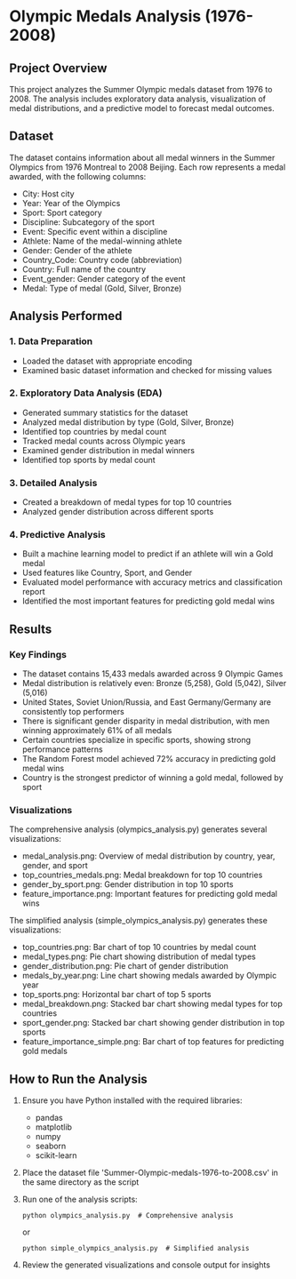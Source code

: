 # Olympic Medals Analysis (1976-2008)

## Project Overview
This project analyzes the Summer Olympic medals dataset from 1976 to 2008. The analysis includes exploratory data analysis, visualization of medal distributions, and a predictive model to forecast medal outcomes.

## Dataset
The dataset contains information about all medal winners in the Summer Olympics from 1976 Montreal to 2008 Beijing. Each row represents a medal awarded, with the following columns:
- City: Host city
- Year: Year of the Olympics
- Sport: Sport category
- Discipline: Subcategory of the sport
- Event: Specific event within a discipline
- Athlete: Name of the medal-winning athlete
- Gender: Gender of the athlete
- Country_Code: Country code (abbreviation)
- Country: Full name of the country
- Event_gender: Gender category of the event
- Medal: Type of medal (Gold, Silver, Bronze)

## Analysis Performed

### 1. Data Preparation
- Loaded the dataset with appropriate encoding
- Examined basic dataset information and checked for missing values

### 2. Exploratory Data Analysis (EDA)
- Generated summary statistics for the dataset
- Analyzed medal distribution by type (Gold, Silver, Bronze)
- Identified top countries by medal count
- Tracked medal counts across Olympic years
- Examined gender distribution in medal winners
- Identified top sports by medal count

### 3. Detailed Analysis
- Created a breakdown of medal types for top 10 countries
- Analyzed gender distribution across different sports

### 4. Predictive Analysis
- Built a machine learning model to predict if an athlete will win a Gold medal
- Used features like Country, Sport, and Gender
- Evaluated model performance with accuracy metrics and classification report
- Identified the most important features for predicting gold medal wins

## Results

### Key Findings
- The dataset contains 15,433 medals awarded across 9 Olympic Games
- Medal distribution is relatively even: Bronze (5,258), Gold (5,042), Silver (5,016)
- United States, Soviet Union/Russia, and East Germany/Germany are consistently top performers
- There is significant gender disparity in medal distribution, with men winning approximately 61% of all medals
- Certain countries specialize in specific sports, showing strong performance patterns
- The Random Forest model achieved 72% accuracy in predicting gold medal wins
- Country is the strongest predictor of winning a gold medal, followed by sport

### Visualizations
The comprehensive analysis (olympics_analysis.py) generates several visualizations:
- medal_analysis.png: Overview of medal distribution by country, year, gender, and sport
- top_countries_medals.png: Medal breakdown for top 10 countries
- gender_by_sport.png: Gender distribution in top 10 sports
- feature_importance.png: Important features for predicting gold medal wins

The simplified analysis (simple_olympics_analysis.py) generates these visualizations:
- top_countries.png: Bar chart of top 10 countries by medal count
- medal_types.png: Pie chart showing distribution of medal types
- gender_distribution.png: Pie chart of gender distribution
- medals_by_year.png: Line chart showing medals awarded by Olympic year
- top_sports.png: Horizontal bar chart of top 5 sports
- medal_breakdown.png: Stacked bar chart showing medal types for top countries
- sport_gender.png: Stacked bar chart showing gender distribution in top sports
- feature_importance_simple.png: Bar chart of top features for predicting gold medals

## How to Run the Analysis
1. Ensure you have Python installed with the required libraries:
   - pandas
   - matplotlib
   - numpy
   - seaborn
   - scikit-learn

2. Place the dataset file 'Summer-Olympic-medals-1976-to-2008.csv' in the same directory as the script

3. Run one of the analysis scripts:
   ```
   python olympics_analysis.py  # Comprehensive analysis
   ```
   or
   ```
   python simple_olympics_analysis.py  # Simplified analysis
   ```

4. Review the generated visualizations and console output for insights
